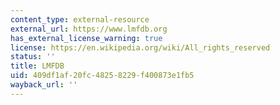 ```yaml
---
content_type: external-resource
external_url: https://www.lmfdb.org
has_external_license_warning: true
license: https://en.wikipedia.org/wiki/All_rights_reserved
status: ''
title: LMFDB
uid: 409df1af-20fc-4825-8229-f400873e1fb5
wayback_url: ''
---
```

